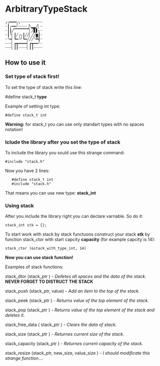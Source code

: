 # ArbitraryTypeStack
  
```
╭╭━━━╮╮┈┈┈┈┈┈┈┈┈┈
┈┃╭━━╯┈┈┈┈▕╲▂▂╱▏┈
┈┃┃╱▔▔▔▔▔▔▔▏╱▋▋╮┈
┈┃╰▏┃╱╭╮┃╱╱▏╱╱▆┃┈
┈╰━▏┗━╰╯┗━╱╱╱╰┻┫┈
┈┈┈▏┏┳━━━━▏┏┳━━╯┈
┈┈┈▏┃┃┈┈┈┈▏┃┃┈┈┈┈

```

  ## How to use it

  ### Set type of stack first!

   To set the type of stack write this line:

   #define stack_t **type**
    
   Example of setting int type:
   
   ```#define stack_t int```
   
   **Warning:** for stack_t you can use only standart types with no spaces notation!

  ### Iclude the library after you set the type of stack

   To include the library you sould use this strange command:

   ```#include "stack.h"```
   
   Now you have 2 lines:
   ```
      #define stack_t int
      #include "stack.h"
   ```
      
   That means you can use new type: **stack_int**
   
  ### Using stack
  
   After you include the library right you can declare varriable. So do it:
   
   ```stack_int stk = {};```
   
   To start work with stack by stack functuons construct your stack **stk** by function stack_ctor with start capcity **capacity** (for example capcity is 14):
   
   ```stack_ctor (&stack_with_type_int, 14)```
   
   **Now you can use stack function!**
   
   Examples of stack functions: 
   
   stack_dtor      (stack_ptr       ) - *Delletes all spaces and the data of the stack.* **NEVER FORGET TO DISTRUCT THE STACK**
   
   stack_push      (stack_ptr, value) - *Add an item to the top of the stack.*
   
   stack_peek      (stack_ptr       ) - *Returns value of the top element of the stack.*
   
   stack_pop       (stack_ptr       ) - *Returns value of the top element of the stack and deletes it.*
   
   stack_free_data ( stack_ptr      ) - *Clears the data of stack.*
   
   stack_size      (stack_ptr       ) - *Returnes current size of the stack.*
   
   stack_capacity  (stack_ptr       ) - *Returnes current capacity of the stack.*
   
   stack_resize    (stack_ptr, 
                    new_size, 
                    value_size      ) - *I should modificate this strange function....*

   
    
